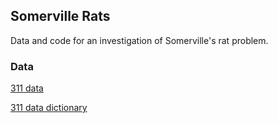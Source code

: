 ## Somerville Rats

Data and code for an investigation of Somerville's rat problem.

### Data

[311 data](https://data.somervillema.gov/Government-Finance/311-Service-Information-and-Feedback-Requests/4pyi-uqq6/data_preview)

[311 data dictionary](https://drive.google.com/file/d/1RdJaJRERQ6ZXWriduuBL-vLV76wqS4oO/view)